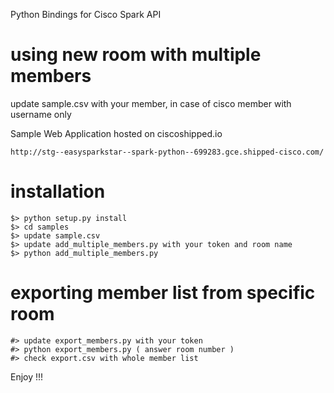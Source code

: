 Python Bindings for Cisco Spark API

# using new room with multiple members 

update sample.csv with your member, in case of cisco member with username only 

Sample Web Application hosted on ciscoshipped.io 
```
http://stg--easysparkstar--spark-python--699283.gce.shipped-cisco.com/

```

# installation 

```
$> python setup.py install 
$> cd samples 
$> update sample.csv 
$> update add_multiple_members.py with your token and room name 
$> python add_multiple_members.py 

```

# exporting member list from specific room 
```
#> update export_members.py with your token 
#> python export_members.py ( answer room number )
#> check export.csv with whole member list 
```

Enjoy !!!
